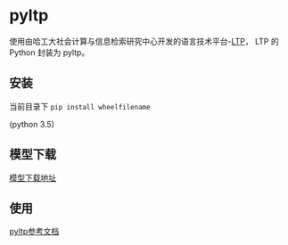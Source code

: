 # pyltp

使用由哈工大社会计算与信息检索研究中心开发的语言技术平台-[LTP](https://github.com/HIT-SCIR/ltp)， LTP 的 Python 封装为
pyltp。

## 安装

当前目录下 `pip install wheelfilename` 

(python 3.5)

## 模型下载

[模型下载地址](https://pan.baidu.com/share/link?shareid=1988562907&uk=2738088569#list/path=%2F)

## 使用

[pyltp参考文档](https://pyltp.readthedocs.io/zh_CN/develop/api.html)